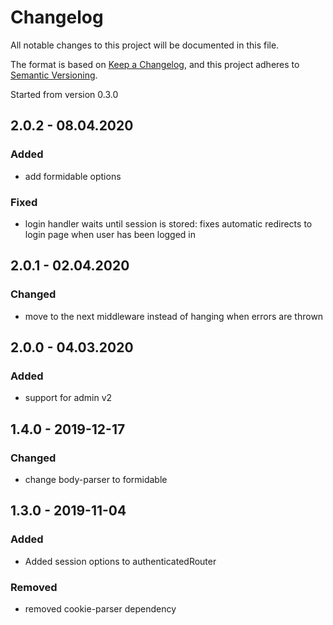 # Changelog
All notable changes to this project will be documented in this file.

The format is based on [Keep a Changelog](https://keepachangelog.com/en/1.0.0/),
and this project adheres to [Semantic Versioning](https://semver.org/spec/v2.0.0.html).

Started from version 0.3.0

## 2.0.2 - 08.04.2020

### Added

* add formidable options

### Fixed

* login handler waits until session is stored: fixes automatic redirects to login page when user has been logged in

## 2.0.1 - 02.04.2020

### Changed

* move to the next middleware instead of hanging when errors are thrown

## 2.0.0 - 04.03.2020

### Added

* support for admin v2

## 1.4.0 - 2019-12-17

### Changed

* change body-parser to formidable

## 1.3.0 - 2019-11-04

### Added

* Added session options to authenticatedRouter

### Removed

* removed cookie-parser dependency
